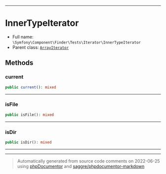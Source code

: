 ***

# InnerTypeIterator





* Full name: `\Symfony\Component\Finder\Tests\Iterator\InnerTypeIterator`
* Parent class: [`ArrayIterator`](../../../../../ArrayIterator.md)




## Methods


### current



```php
public current(): mixed
```











***

### isFile



```php
public isFile(): mixed
```











***

### isDir



```php
public isDir(): mixed
```











***


***
> Automatically generated from source code comments on 2022-06-25 using [phpDocumentor](http://www.phpdoc.org/) and [saggre/phpdocumentor-markdown](https://github.com/Saggre/phpDocumentor-markdown)
